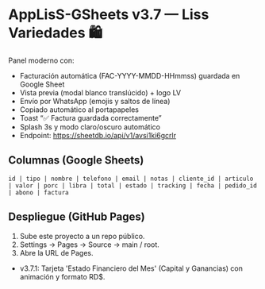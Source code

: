 # AppLisS-GSheets v3.7 — Liss Variedades 🛍️

Panel moderno con:
- Facturación automática (FAC-YYYY-MMDD-HHmmss) guardada en Google Sheet
- Vista previa (modal blanco translúcido) + logo LV
- Envío por WhatsApp (emojis y saltos de línea)
- Copiado automático al portapapeles
- Toast “✅ Factura guardada correctamente”
- Splash 3s y modo claro/oscuro automático
- Endpoint: https://sheetdb.io/api/v1/avsi1ki6gcrlr

## Columnas (Google Sheets)
```
id | tipo | nombre | telefono | email | notas | cliente_id | articulo | valor | porc | libra | total | estado | tracking | fecha | pedido_id | abono | factura
```

## Despliegue (GitHub Pages)
1. Sube este proyecto a un repo público.
2. Settings → Pages → Source → main / root.
3. Abre la URL de Pages.
- v3.7.1: Tarjeta 'Estado Financiero del Mes' (Capital y Ganancias) con animación y formato RD$.
